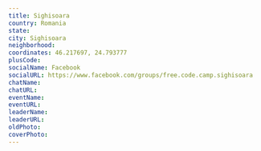 ```yaml
---
title: Sighisoara
country: Romania
state: 
city: Sighisoara
neighborhood: 
coordinates: 46.217697, 24.793777
plusCode:
socialName: Facebook
socialURL: https://www.facebook.com/groups/free.code.camp.sighisoara
chatName:
chatURL:
eventName:
eventURL:
leaderName:
leaderURL:
oldPhoto: 
coverPhoto:
---
```

